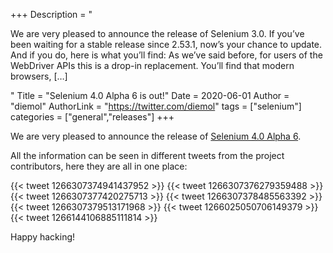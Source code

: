 +++
Description = "<p>We are very pleased to announce the release of Selenium 3.0. If you’ve been waiting for a stable release since 2.53.1, now’s your chance to update. And if you do, here is what you’ll find: As we’ve said before, for users of the WebDriver APIs this is a drop-in replacement. You’ll find that modern browsers, […]</p>"
Title = "Selenium 4.0 Alpha 6 is out!"
Date = 2020-06-01
Author = "diemol"
AuthorLink = "https://twitter.com/diemol"
tags = ["selenium"]
categories = ["general","releases"]
+++

We are very pleased to announce the release of <a href="http://www.selenium.dev/downloads/">Selenium 4.0 Alpha 6</a>.

All the information can be seen in different tweets from the project contributors, here they are all in one place:

{{< tweet 1266307374941437952 >}}
{{< tweet 1266307376279359488 >}}
{{< tweet 1266307377420275713 >}}
{{< tweet 1266307378485563392 >}}
{{< tweet 1266307379513171968 >}}
{{< tweet 1266025050706149379 >}}
{{< tweet 1266144106885111814 >}}

Happy hacking!

